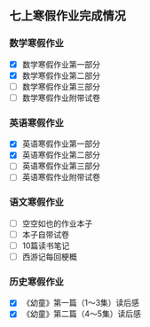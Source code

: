 ## 七上寒假作业完成情况
### 数学寒假作业
- [x] 数学寒假作业第一部分
- [x] 数学寒假作业第二部分
- [ ] 数学寒假作业第三部分
- [ ] 数学寒假作业附带试卷
### 英语寒假作业
- [x] 英语寒假作业第一部分
- [x] 英语寒假作业第二部分
- [ ] 英语寒假作业第三部分
- [ ] 英语寒假作业附带试卷
### 语文寒假作业
- [ ] 空空如也的作业本子
- [ ] 本子自带试卷
- [ ] 10篇读书笔记
- [ ] 西游记每回梗概
### 历史寒假作业
- [x] 《幼童》第一篇（1～3集）读后感
- [x] 《幼童》第二篇（4～5集）读后感
